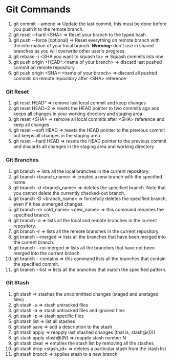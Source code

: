 # Git Commands

01. git commit --amend => Update the last commit, this must be done before you push it to the remote branch.
02. git reset --hard \<SHA> => Reset your branch to the typed hash.
03. git push --force (optional) => Reset everything on remote branch with the information of your local branch. ***Warning:*** don't use in shared branches as you will overwrite other user's progress.
04. git rebase -i \<SHA you want to squash to> => Squash commits into one.
05. git push origin +HEAD^:\<name of your branch> => discard last pushed commit on remote repository
06. git push origin \<SHA>:\<name of your branch> => discard all pushed commits on remote repository after \<SHA> reference

### Git Reset

01. git reset HEAD^ => remove last local commit and keep changes
02. git reset HEAD~2 => resets the HEAD pointer to two commits ago and keeps all changes in your working directory and staging area
03. git reset \<SHA> => remove all local commits after \<SHA> reference and keep all changes
04. git reset --soft HEAD => resets the HEAD pointer to the previous commit but keeps all changes in the staging area
05. git reset --hard HEAD => resets the HEAD pointer to the previous commit and discards all changes in the staging area and working directory

### Git Branches

01. git branch => lists all the local branches in the current repository.
02. git branch <branch_name> => creates a new branch with the specified name.
03. git branch -d <branch_name> => deletes the specified branch. Note that you cannot delete the currently checked-out branch.
04. git branch -D <branch_name> => forcefully deletes the specified branch, even if it has unmerged changes.
05. git branch -m <old_name> <new_name> => this command renames the specified branch.
06. git branch -a => lists all the local and remote branches in the current repository.
07. git branch -r => lists all the remote branches in the current repository.
08. git branch --merged => lists all the branches that have been merged into the current branch.
09. git branch --no-merged => lists all the branches that have not been merged into the current branch.
10. git branch --contains <commit> => this command lists all the branches that contain the specified commit.
11. git branch --list <pattern> => lists all the branches that match the specified pattern.

### Git Stash

01. git stash => stashes the uncommitted changes (staged and unstaged files)
02. git stash -u => stash untracked files
03. git stash -a => stash untracked files and ignored files
04. git stash -p => stash specific files
05. git stash list => list all stashes
06. git stash save <description> => add a description to the stash
07. git stash apply => reapply last stashed changes (that is, stash@{0})
08. git stash apply stash@{N} => reapply stash number N
09. git stash clear => empties the stash list by removing all the stashes
10. git stash drop <stash_id> => deletes a particular stash from the stash list
11. git stash branch <name of your branch> => applies stash to a new branch

